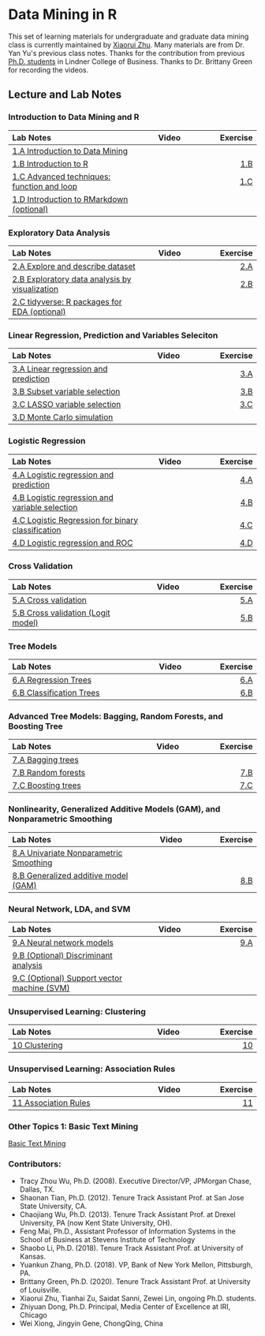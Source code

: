 # Data Mining in R

This set of learning materials for undergraduate and graduate data mining class is currently maintained by [Xiaorui Zhu](https://homepages.uc.edu/~zhuxr/). Many materials are from Dr. Yan Yu's previous class notes. Thanks for the contribution from previous [Ph.D. students](#bottom) in Lindner College of Business. Thanks to Dr. Brittany Green for recording the videos. 


## Lecture and Lab Notes

### Introduction to Data Mining and R

<style>
table th:first-of-type {
    width: 480px;
}
table th:nth-of-type(2) {
    width: 160px;
}
table th:nth-of-type(3) {
    width: 160px;
}
</style>


| Lab Notes |  Video | Exercise |
|:----------|:-------------:|------:|
| [1.A Introduction to Data Mining](lecture/1.A_IntroDM.html)                   |       |                                  |
| [1.B Introduction to R](lecture/1.B_IntroR.html)                              |       | [1.B](lecture/1.B_Exercise.html) |
| [1.C Advanced techniques: function and loop](lecture/1.C_IntroFuncLoop.html)  |       | [1.C](lecture/1.C_Exercise.html) |
| [1.D Introduction to RMarkdown (optional)](lecture/1.D_IntroMarkdown.html)    |       |                                  |

### Exploratory Data Analysis

| Lab Notes |  Video | Exercise |
|:----------|:-------------:|------:|
| [2.A Explore and describe dataset](lecture/2.A_ExploratoryAnalyses.html)     |            | [2.A](lecture/2.A_Exercise.html)  |
| [2.B Exploratory data analysis by visualization](lecture/2.B_EDA_Vis.html)   |            | [2.B](lecture/2.B_Exercise.html) |
| [2.C tidyverse: R packages for EDA (optional)](lecture/2.C_tidyverse.html)   |            |                                   |

### Linear Regression, Prediction and Variables Seleciton

| Lab Notes |  Video | Exercise |
|:----------|:-------------:|------:|
| [3.A Linear regression and prediction](lecture/3.A_LinearReg.html)           |            | [3.A](lecture/3.A_Exercise.html)  |
| [3.B Subset variable selection](lecture/3.B_SubsetVS.html)                   |            | [3.B](lecture/3.B_Exercise.html)  |
| [3.C LASSO variable selection](lecture/3.C_LASSO.html)                      |            | [3.C](lecture/3.C_Exercise.html)  |
| [3.D Monte Carlo simulation](lecture/3.D_Simulation.html)                      |          |                                   |

### Logistic Regression

| Lab Notes |  Video | Exercise |
|:----------|:-------------:|------:|
| [4.A Logistic regression and prediction](lecture/4.A_LogisticReg.html)                            |            | [4.A](lecture/4.A_Exercise.html) |
| [4.B Logistic regression and variable selection](lecture/4.B_LogisticReg_VS.html)                 |            | [4.B](lecture/4.B_Exercise.html) |
| [4.C Logistic Regression for binary classification](lecture/4.C_LogisticReg_Classification.html)  |            | [4.C](lecture/4.C_Exercise.html) |
| [4.D Logistic regression and ROC](lecture/4.D_LogisticReg_ROC.html)                               |            | [4.D](lecture/4.D_Exercise.html) |

### Cross Validation

| Lab Notes |  Video | Exercise |
|:----------|:-------------:|------:|
| [5.A Cross validation](lecture/5.A_CrossValidation.html)                      |            | [5.A](lecture/5.A_CV_Exercise.html)  |
| [5.B Cross validation (Logit model)](lecture/5.B_CrossValidationLogit.html)   |            | [5.B](lecture/5.B_CV_Exercise.html) |

### Tree Models

| Lab Notes |  Video | Exercise |
|:----------|:-------------:|------:|
| [6.A Regression Trees](lecture/5.A_RegTree.html)       |            | [6.A](lecture/5.A_Exercise.html)  |
| [6.B Classification Trees](lecture/5.B_ClassTree.html) |            | [6.B](lecture/5.B_Exercise.html) |

### Advanced Tree Models: Bagging, Random Forests, and Boosting Tree

| Lab Notes                                             |  Video     | Exercise                         |
|:------------------------------------------------------|:----------:|---------------------------------:|
| [7.A Bagging trees](lecture/7.A_Bagging.html)          |            |                                 |
| [7.B Random forests](lecture/7.B_RandomForests.html)  |            | [7.B](lecture/7.B_Exercise.html) |
| [7.C Boosting trees](lecture/7.C_Boosting.html)        |            | [7.C](lecture/7.C_Exercise.html) |

### Nonlinearity, Generalized Additive Models (GAM), and Nonparametric Smoothing

| Lab Notes |  Video | Exercise |
|:----------|:-------------:|------:|
| [8.A Univariate Nonparametric Smoothing](lecture/6.A_BeyondLinearity.html)   |            |  |
| [8.B Generalized additive model (GAM)](lecture/6.B_GAM.html)                 |            | [8.B](lecture/6.B_Exercise.html) |

### Neural Network, LDA, and SVM 

| Lab Notes |  Video | Exercise |
|:----------|:-------------:|------:|
| [9.A Neural network models](lecture/6.D_NeuralNet.html)                      |            | [9.A](lecture/6.D_Exercise.html) |
| [9.B (Optional) Discriminant analysis](lecture/6.C_DiscriminantAnalysis.html)|            |   |
| [9.C (Optional) Support vector machine (SVM)](lecture/6.E_SVM.html)          |            |   |

### Unsupervised Learning: Clustering

| Lab Notes |  Video | Exercise |
|:----------|:-------------:|------:|
| [10 Clustering](lecture/10.A_Clustering.html)           |            | [10](lecture/10.A_Exercise.html)  |

### Unsupervised Learning: Association Rules

| Lab Notes |  Video | Exercise |
|:----------|:-------------:|------:|
| [11 Association Rules](lecture/10.B_AssociationRules.html)|            | [11](lecture/10.B_Exercise.html)  |

### Other Topics 1: Basic Text Mining

[Basic Text Mining](lecture/Basic_Text_Mining.html)


<a id="bottom"></a>

### Contributors: 
- Tracy Zhou Wu, Ph.D. (2008). Executive Director/VP, JPMorgan Chase, Dallas, TX.  
- Shaonan Tian, Ph.D. (2012). Tenure Track Assistant Prof. at San Jose State University, CA. 
- Chaojiang Wu, Ph.D. (2013). Tenure Track Assistant Prof. at Drexel University, PA (now Kent State University, OH).
- Feng Mai, Ph.D., Assistant Professor of Information Systems in the School of Business at Stevens Institute of Technology
- Shaobo Li, Ph.D. (2018). Tenure Track Assistant Prof. at University of Kansas.
- Yuankun Zhang, Ph.D. (2018). VP, Bank of New York Mellon, Pittsburgh, PA.
- Brittany Green, Ph.D. (2020). Tenure Track Assistant Prof. at University of Louisville.
- Xiaorui Zhu, Tianhai Zu, Saidat Sanni, Zewei Lin, ongoing Ph.D. students.
- Zhiyuan Dong, Ph.D. Principal, Media Center of Excellence at IRI, Chicago
- Wei Xiong, Jingyin Gene, ChongQing, China
